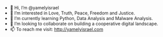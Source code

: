 - 👋 Hi, I’m @yamelyisrael
- 👀 I’m interested in Love, Truth, Peace, Freedom and Justice.
- 🌱 I’m currently learning Python, Data Analysis and Malware Analysis.
- 💞️ I’m looking to collaborate on building a cooperative digital landscape.
- 📫 To reach me visit: http://yamelyisrael.com

<!---
yamelyisrael/yamelyisrael is a ✨ special ✨ repository because its `README.md` (this file) appears on your GitHub profile.
You can click the Preview link to take a look at your changes.
--->
